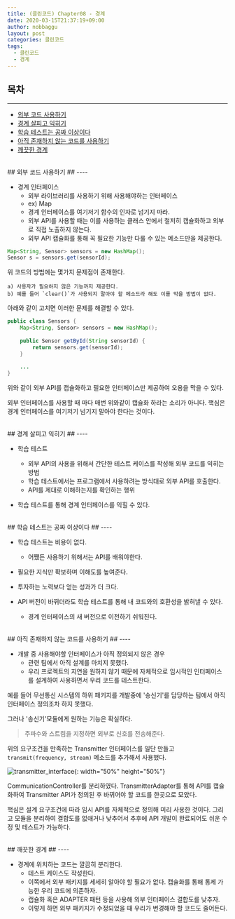 ```yaml
---
title: (클린코드) Chapter08 - 경계
date: 2020-03-15T21:37:19+09:00
author: nobbaggu
layout: post
categories: 클린코드
tags:
  - 클린코드
  - 경계
---
```


## 목차 ##
----

- [외부 코드 사용하기](#1)
- [경계 살피고 익히기](#2)
- [학습 테스트는 공짜 이상이다](#3)
- [아직 존재하지 않는 코드를 사용하기](#4)
- [깨끗한 경계](#5)

<br>
<a name="1"/>
## 외부 코드 사용하기 ##
----

+ 경계 인터페이스
	+ 외부 라이브러리를 사용하기 위해 사용해야하는 인터페이스
	+ ex) Map
	+ 경계 인터페이스를 여기저기 함수의 인자로 넘기지 마라.
	+ 외부 API를 사용할 때는 이를 사용하는 클래스 안에서 철저히 캡슐화하고 외부로 직접 노출하지 않는다.
	+ 외부 API 캡슐화를 통해 꼭 필요한 기능만 다룰 수 있는 메소드만을 제공한다.
	
~~~ java
Map<String, Sensor> sensors = new HashMap();
Sensor s = sensors.get(sensorId);
~~~
위 코드의 방법에는 몇가지 문제점이 존재한다.

	a) 사용자가 필요하지 않은 기능까지 제공한다.
	b) 예를 들어 `clear()`가 사용되지 말아야 할 메소드라 해도 이를 막을 방법이 없다.

아래와 같이 고치면 이러한 문제를 해결할 수 있다.

~~~ java
public class Sensors {
	Map<String, Sensor> sensors = new HashMap();
	
	public Sensor getById(String sensorId) {
		return sensors.get(sensorId);
	}
	
	...
}
~~~

위와 같이 외부 API를 캡슐화하고 필요한 인터페이스만 제공하여 오용을 막을 수 있다.

외부 인터페이스를 사용할 때 마다 매번 위와같이 캡슐화 하라는 소리가 아니다. 핵심은 경계 인터페이스를 여기저기 넘기지 말아야 한다는 것이다.

<br>
<a name="2"/>
## 경계 살피고 익히기 ##
----

+ 학습 테스트
	+ 외부 API의 사용을 위해서 간단한 테스트 케이스를 작성해 외부 코드를 익히는 방법
	+ 학습 테스트에서는 프로그램에서 사용하려는 방식대로 외부 API를 호출한다.
	+ API를 제대로 이해하는지를 확인하는 행위
	
+ 학습 테스트를 통해 경계 인터페이스를 익힐 수 있다.

<br>
<a name="3"/>
## 학습 테스트는 공짜 이상이다 ##
----

+ 학습 테스트는 비용이 없다.
	+ 어쨌든 사용하기 위해서는 API를 배워야한다.

+ 필요한 지식만 확보하며 이해도를 높여준다.

+ 투자하는 노력보다 얻는 성과가 더 크다.

+ API 버전이 바뀌더라도 학습 테스트를 통해 내 코드와의 호환성을 밝혀낼 수 있다.
	+ 경계 인터페이스의 새 버전으로 이전하기 쉬워진다.

<br>
<a name="5"/>
## 아직 존재하지 않는 코드를 사용하기 ##
----

+ 개발 중 사용해야할 인터페이스가 아직 정의되지 않은 경우
	+ 관련 팀에서 아직 설계를 마치지 못했다.
	+ 우리 프로젝트의 지연을 원하지 않기 때문에 자체적으로 임시적인 인터페이스를 설계하여 사용하면서 우리 코드를 테스트한다.
	
예를 들어 무선통신 시스템의 하위 패키지를 개발중에 '송신기'를 담당하는 팀에서 아직 인터페이스 정의조차 하지 못했다.

그러나 '송신기'모듈에게 원하는 기능은 확실하다.

> 주파수와 스트림을 지정하면 외부로 신호를 전송해준다.

위의 요구조건을 만족하는 Transmitter 인터페이스를 일단 만들고 `transmit(frequency, stream)` 메소드를 추가해서 사용했다.

![transmitter_interface](/images/clean_code/5/transmitter_interface.png){: width="50%" height="50%"}

CommunicationController를 분리하였다. TransmitterAdapter를 통해 API를 캡슐화하여 Transmitter API가 정의된 후 바뀌어야 할 코드를 한곳으로 모았다.

핵심은 설계 요구조건에 따라 임시 API를 자체적으로 정의해 미리 사용한 것이다. 그리고 모듈을 분리하여 결합도를 없애거나 낮추어서 추후에 API 개발이 완료되어도 쉬운 수정 및 테스트가 가능하다.

<br>
<a name="6"/>
## 깨끗한 경계 ##
----

+ 경계에 위치하는 코드는 깔끔히 분리한다.
	+ 테스트 케이스도 작성한다.
	+ 이쪽에서 외부 패키지를 세세히 알아야 할 필요가 없다. 캡슐화를 통해 통제 가능한 우리 코드에 의존하자.
	+ 캡슐화 혹은 ADAPTER 패턴 등을 사용해 외부 인터페이스 결합도를 낮추자.
	+ 이렇게 하면 외부 패키지가 수정되었을 때 우리가 변경해야 할 코드도 줄어든다.
	